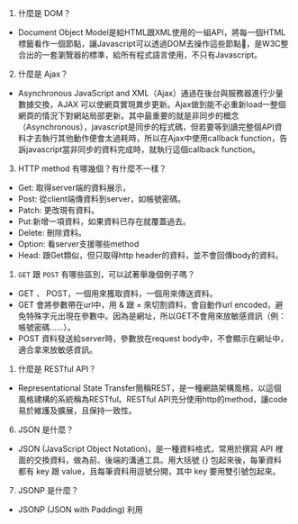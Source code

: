 1. 什麼是 DOM？
- Document Object Model是給HTML跟XML使用的一組API，將每一個HTML標籤看作一個節點，讓Javascript可以透過DOM去操作這些節點，是W3C整合出的一套瀏覽器的標準，給所有程式語言使用，不只有Javascript。

2. 什麼是 Ajax？
- Asynchronous JavaScript and XML（Ajax）通過在後台與服務器進行少量數據交換，AJAX 可以使網頁實現異步更新。Ajax做到能不必重新load一整個網頁的情況下對網站局部更新。其中最重要的就是非同步的概念（Asynchronous），javascript是同步的程式碼，但若要等到讀完整個API資料才去執行其他動作便會太過耗時，所以在Ajax中使用callback function，告訴javascript當非同步的資料完成時，就執行這個callback function。

3. HTTP method 有哪幾個？有什麼不一樣？
- Get: 取得server端的資料展示，
- Post: 從client端傳資料到server，如帳號密碼。
- Patch: 更改現有資料。
- Put:新增一項資料，如果資料已存在就覆蓋過去。
- Delete: 刪除資料。
- Option: 看server支援哪些method
- Head: 跟Get類似，但只取得http header的資料，並不會回傳body的資料。

1. `GET` 跟 `POST` 有哪些區別，可以試著舉幾個例子嗎？
- GET 、 POST，一個用來獲取資料，一個用來傳送資料。
- GET 會將參數帶在url中，用 & 跟 = 來切割資料，會自動作url encoded，避免特殊字元出現在參數中。因為是網址，所以GET不會用來放敏感資訊（例：帳號密碼......）。
- POST 資料發送給server時，參數放在request body中，不會顯示在網址中，適合拿來放敏感資訊。

1. 什麼是 RESTful API？
- Representational State Transfer簡稱REST，是一種網路架構風格，以這個風格建構的系統稱為RESTful。RESTful API充分使用http的method，讓code易於維護及擴展，且保持一致性。

6. JSON 是什麼？
- JSON (JavaScript Object Notation)，是一種資料格式，常用於撰寫 API 裡面的交換資料，做為前、後端的溝通工具。用大括號 {} 包起來後，每筆資料都有 key 跟 value，且每筆資料用逗號分開，其中 key 要用雙引號包起來。

7. JSONP 是什麼？
- JSONP (JSON with Padding) 利用 <script> 可以跨網域的特性，在 HTML 裡引入 API URL 到 <script> 裡，然後定義 callback function 的參數，在 JavaScript 檔案裡用 callback function 呼叫出 JSONP 的資料。但只能用 GET method。

8. 要如何存取跨網域的 API？
- 在同源政策下，要取得跨網域的API，除了使用JSONP外，就要依照CORS（Cross-Origin HTTP request）的規範，在server的response header中加上Access-Control-Allow-Origin，當瀏覽器接收到這個response後，比對目前的origin有沒有符合規則，有的話就會允許跨網域的請求，反之沒有的話就會被瀏覽器擋下。